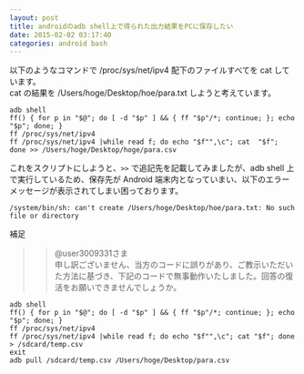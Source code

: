 ```yaml
---
layout: post
title: androidのadb shell上で得られた出力結果をPCに保存したい
date: 2015-02-02 03:17:40
categories: android bash
---
```

<p>以下のようなコマンドで /proc/sys/net/ipv4 配下のファイルすべてを cat しています。<br>
cat の結果を /Users/hoge/Desktop/hoe/para.txt しようと考えています。</p>

<pre><code>adb shell
ff() { for p in "$@"; do [ -d "$p" ] &amp;&amp; { ff "$p"/*; continue; }; echo "$p"; done; }
ff /proc/sys/net/ipv4
ff /proc/sys/net/ipv4 |while read f; do echo "$f"",\c"; cat  "$f"; done &gt;&gt; /Users/hoge/Desktop/hoge/para.csv
</code></pre>

<p>これをスクリプトにしようと、<code>&gt;&gt;</code> で追記先を記載してみましたが、adb shell 上で実行しているため、保存先が Android 端末内となっていまい、以下のエラーメッセージが表示されてしまい困っております。</p>

<pre><code>/system/bin/sh: can't create /Users/hoge/Desktop/hoe/para.txt: No such file or directory
</code></pre>

<p>補足</p>

<blockquote>
  <blockquote>
    <p>@user3009331さま<br>
    申し訳ございません、当方のコードに誤りがあり、ご教示いただいた方法に基づき、下記のコードで無事動作いたしました。回答の復活をお願いできませんでしょうか。</p>
  </blockquote>
</blockquote>

<pre><code>adb shell
ff() { for p in "$@"; do [ -d "$p" ] &amp;&amp; { ff "$p"/*; continue; }; echo "$p"; done; }
ff /proc/sys/net/ipv4
ff /proc/sys/net/ipv4 |while read f; do echo "$f"",\c"; cat "$f"; done &gt; /sdcard/temp.csv
exit
adb pull /sdcard/temp.csv /Users/hoge/Desktop/para.csv
</code></pre>
